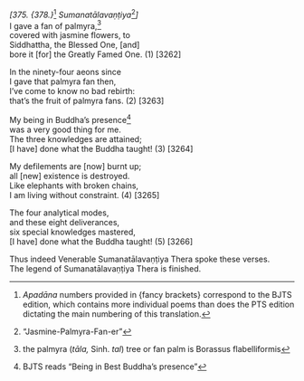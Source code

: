 *\[375. {378.}*[^1] *Sumanatālavaṇṭiya*[^2]*\]*  
I gave a fan of palmyra,[^3]  
covered with jasmine flowers, to  
Siddhattha, the Blessed One, \[and\]  
bore it \[for\] the Greatly Famed One. (1) \[3262\]

In the ninety-four aeons since  
I gave that palmyra fan then,  
I’ve come to know no bad rebirth:  
that’s the fruit of palmyra fans. (2) \[3263\]

My being in Buddha’s presence[^4]  
was a very good thing for me.  
The three knowledges are attained;  
\[I have\] done what the Buddha taught! (3) \[3264\]

My defilements are \[now\] burnt up;  
all \[new\] existence is destroyed.  
Like elephants with broken chains,  
I am living without constraint. (4) \[3265\]

The four analytical modes,  
and these eight deliverances,  
six special knowledges mastered,  
\[I have\] done what the Buddha taught! (5) \[3266\]

Thus indeed Venerable Sumanatālavaṇṭiya Thera spoke these verses.  
The legend of Sumanatālavaṇṭiya Thera is finished.

[^1]: *Apadāna* numbers provided in {fancy brackets} correspond to the
    BJTS edition, which contains more individual poems than does the PTS
    edition dictating the main numbering of this translation.

[^2]: “Jasmine-Palmyra-Fan-er”

[^3]: the palmyra (*tāla,* Sinh. *tal*) tree or fan palm is Borassus
    flabelliformis

[^4]: BJTS reads “Being in Best Buddha’s presence”
